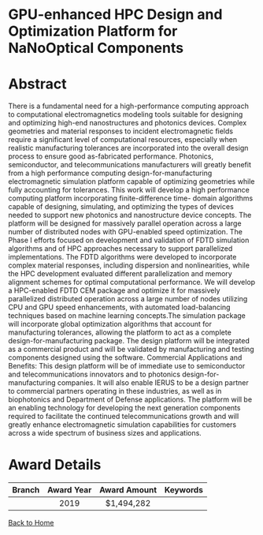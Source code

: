 
GPU-enhanced HPC Design and Optimization Platform for NaNoOptical Components
============================================================================

# Abstract


There is a fundamental need for a high-performance computing approach to computational electromagnetics modeling tools suitable for designing and optimizing high-end nanostructures and photonics devices. Complex geometries and material responses to incident electromagnetic fields require a significant level of computational resources, especially when realistic manufacturing tolerances are incorporated into the overall design process to ensure good as-fabricated performance. Photonics, semiconductor, and telecommunications manufacturers will greatly benefit from a high performance computing design-for-manufacturing electromagnetic simulation platform capable of optimizing geometries while fully accounting for tolerances. This work will develop a high performance computing platform incorporating finite-difference time- domain algorithms capable of designing, simulating, and optimizing the types of devices needed to support new photonics and nanostructure device concepts. The platform will be designed for massively parallel operation across a large number of distributed nodes with GPU-enabled speed optimization. The Phase I efforts focused on development and validation of FDTD simulation algorithms and of HPC approaches necessary to support parallelized implementations. The FDTD algorithms were developed to incorporate complex material responses, including dispersion and nonlinearities, while the HPC development evaluated different parallelization and memory alignment schemes for optimal computational performance. We will develop a HPC-enabled FDTD CEM package and optimize it for massively parallelized distributed operation across a large number of nodes utilizing CPU and GPU speed enhancements, with automated load-balancing techniques based on machine learning concepts.The simulation package will incorporate global optimization algorithms that account for manufacturing tolerances, allowing the platform to act as a complete design-for-manufacturing package. The design platform will be integrated as a commercial product and will be validated by manufacturing and testing components designed using the software. Commercial Applications and Benefits: This design platform will be of immediate use to semiconductor and telecommunications innovators and to photonics design-for-manufacturing companies. It will also enable IERUS to be a design partner to commercial partners operating in these industries, as well as in biophotonics and Department of Defense applications. The platform will be an enabling technology for developing the next generation components required to facilitate the continued telecommunications growth and will greatly enhance electromagnetic simulation capabilities for customers across a wide spectrum of business sizes and applications.  

# Award Details

|Branch|Award Year|Award Amount|Keywords|
| :---: | :---: | :---: | :---: |
||2019|$1,494,282||
  
  


[Back to Home](https://github.com/chrischow/dod_sbir_awards#773)